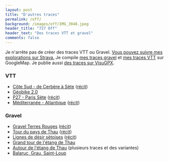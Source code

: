 ```yaml
---
layout: post
title: "D'autres traces"
permalink: /off/
background: /images/off/IMG_3948.jpeg
header_title: "727 Off"
header_text: "Des traces VTT et gravel"
comments: false
---
```


Je n'arrête pas de créer des traces VTT ou Gravel. [Vous pouvez suivre mes explorations sur Strava.](https://www.strava.com/athletes/18278258) Je compile [mes traces gravel](https://www.google.com/maps/d/edit?mid=1v4qZYUWR66lWF-215F5YmQyZDJ_GUPah&usp=sharing) et [mes traces VTT](https://www.google.com/maps/d/edit?mid=1WwRA81_s7CqKx-rybm2R2YnrZ1vh-Vu3&usp=sharing) sur GoogleMap. Je publie aussi [des traces sur VisuGPX](https://www.visugpx.com/membres/35564/).

### VTT

* [Côte Sud - de Cerbère à Sète](/cote-sud/) ([récit](https://tcrouzet.com/tag/cotesud/))
* [Géobike 2.0](https://tcrouzet.com/2021/08/30/bikepacking-sur-la-geobike-ressusciter-une-trace-mythique/)
* [P27 - Paris Sète](https://tcrouzet.com/p27/) ([récit](https://tcrouzet.com/2022/07/15/une-traversee-de-la-france-a-vtt/))
* [Méditerranée - Atlantique](https://www.google.com/maps/d/u/0/edit?mid=1_Z5YlQopu7BmxW612bFj7BwBWruvwyis&usp=sharing) ([récit](https://tcrouzet.com/2019/08/22/une-traversee-de-la-france-sud-a-vtt/))

### Gravel

* [Gravel Terres Rouges](https://tcrouzet.com/gravel-terres-rouges/) ([récit](https://tcrouzet.com/2021/12/31/prendre-son-temps-a-velo/))
* [Tour du pays de Thau](https://www.utagawavtt.com/randonnee-vtt-gps/Tour-de-Sete-Agglopole-Pays-de-Thau-gravel-31075) ([récit](https//tcrouzet.com/2020/12/14/gravel-le-tour-de-sete-agglopole-mediterranee/))
* [Lignes de désir sètoises](https://www.utagawavtt.com/randonnee-vtt-gps?topo=31074) ([récit](https://tcrouzet.com/2020/01/27/lignes-de-desir-a-sete/))
* [Grand tour de l'étang de Thau](https://www.utagawavtt.com/randonnee-vtt-gps/Grand-tour-de-l-etang-de-Thau-30861)
* [Autour de l'étang de Thau](https://www.google.com/maps/d/edit?mid=14-HA-nlt16j7Yn3vFmnC8Zee_caeSxJP&usp=sharing) (plusieurs traces et des variantes)
* [Balaruc, Grau, Saint-Loup](https://www.visugpx.com/Zae0cCQMhD)